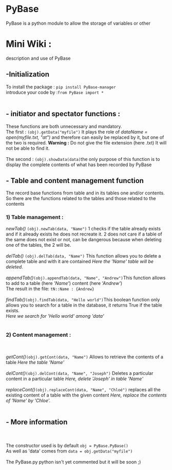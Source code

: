 # PyBase
PyBase is a python module to allow the storage of variables or other
# Mini Wiki :
description and use of PyBase
<h2> -Initialization</h2>
To install the package : <code>pip install PyBase-manager</code><br>introduce your code by :<code>from PyBase import *</code><br><br>
 <h2>- initiator and spectator functions :</h2>
 These functions are both unnecessary and mandatory.<br>
 The first : 
 <code>(obj).getData("myfile")</code>
  It plays the role of <i>dataName = open(myfile.txt, "at")</i> and therefore can easily be replaced by it, but one of the two is required.
  <b>Warning :</b>   Do not give the file extension (here .txt) It will not be able to find it.
 <br><br>
 The second :
 <code>(obj).showData(data)</code>the only purpose of this function is to display the complete contents of what has been recorded by PyBase
<h2>- Table and content management function</h2>
The record base functions from table and in its tables one and/or contents. So there are the functions related to the tables and those related to the contents
<h3>1) Table management :</h3>
<i>newTab()</i>
<code>(obj).newTab(data, "Name")</code>
 1 checks if the table already exists and if it already exists he does not recreate it. 2 does not care if a table of the same does not exist or not, can be dangerous because when deleting one of the tables, the 2 will be.
<br><br>
<i>delTab()</i>
<code>(obj).delTab(data, "Name")</code>
This function allows you to delete a complete table and with it are contained
<i>Here the 'Name' table will be deleted.</i>
<br><br>
<i>appendTab()</i><code>(obj).appendTab(data, "Name", "Andrew")</code>This function allows to add to a table (here <i>'Name'</i>) content (here <i>'Andrew'</i>)
<br>The result in the file: <code>tN::Name : {Andrew}</code>
<br><br>
<i>findTab()</i><code>(obj).findTab(data, "Hello world")</code>This boolean function only allows you to search for a table in the database, it returns True if the table exists.<br><i>Here we search for 'Hello world' among 'data'</i>
<br><br>
<h3>2) Content management :</h3>
<br><br><i>getCont()</i><code>(obj).getCont(data, "Name")</code> Allows to retrieve the contents of a table <i> Here the table 'Name'</i>
<br><br><i>delCont()</i><code>(obj).delCont(data, "Name", "Joseph")</code> Deletes a particular content in a particular table <i> Here, delete 'Joseph' in table 'Name'</i>
<br><br><i>replaceCont()</i><code>(obj).replaceCont(data, "Name", "Chloé")</code> replaces all the existing content of a table with the given content <i>Here, replace the contents of 'Name' by 'Chloe'.</i><br><br>
<h2>- More information </h2><br><br> The constructor used is by default <code>obj = PyBase.PyBase()</code><br>As well as 'data' comes from <code>data = obj.getData("myfile")</code><br><br>The PyBase.py python isn't yet commented but it will be soon ;)

